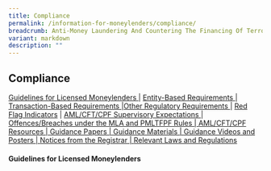 ```yaml
---
title: Compliance
permalink: /information-for-moneylenders/compliance/
breadcrumb: Anti-Money Laundering And Countering The Financing Of Terrorism
variant: markdown
description: ""
---
```

Compliance
---
  

<a href="#Guidelines for Licensed Moneylenders">Guidelines for Licensed Moneylenders </a> | <a href="#Who is Required to Register?">Entity-Based Requirements </a> | <a href="#Fees and Registering your Place(s) of Business">Transaction-Based Requirements </a> |<a href="#Registration Application Process">Other Regulatory Requirements </a> | <a href="#Information Needed">Red Flag Indicators</a> | <a href="#I Need Help with Registration">AML/CFT/CPF Supervisory Expectations </a> | <a href="#Cancellation of Registration">Offences/Breaches under the MLA and PMLTFPF Rules | </a><a href="#Cancellation of Registration">AML/CFT/CPF Resources | </a><a href="#Cancellation of Registration">Guidance Papers | </a><a href="#Cancellation of Registration">Guidance Materials | </a><a href="#Cancellation of Registration">Guidance Videos and Posters | </a><a href="#Cancellation of Registration">Notices from the Registrar | </a><a href="#Cancellation of Registration">Relevant Laws and Regulations </a>

#### <a id="Guidelines for Licensed Moneylenders"></a>Guidelines for Licensed Moneylenders